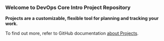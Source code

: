 
### Welcome to DevOps Core Intro Project Repository ###

**Projects are a customizable, flexible tool for planning and tracking your work.**

To find out more, refer to GitHub documentation [about Projects](https://docs.github.com/issues/planning-and-tracking-with-projects/learning-about-projects/about-projects).
